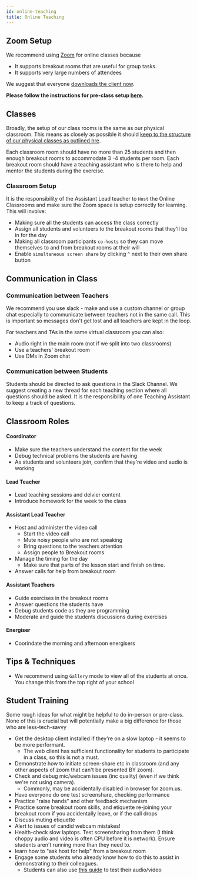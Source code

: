 ```yaml
---
id: online-teaching
title: Online Teaching
---
```


## Zoom Setup

We recommend using [Zoom](https://zoom.us) for online classes because

- It supports breakout rooms that are useful for group tasks.
- It supports very large numbers of attendees

We suggest that everyone [downloads the client now](https://zoom.us/download).

**Please follow the instructions for pre-class setup [here](/volunteers/online-teaching-config).**

## Classes

Broadly, the setup of our class rooms is the same as our physical classroom. This means as closely as possible it should [keep to the structure of our physical classes as outlined hre](https://docs.codeyourfuture.io/volunteers/running-a-class).

Each classroom room should have no more than 25 students and then enough breakout rooms to accommodate 3 -4 students per room. Each breakout room should have a teaching assistant who is there to help and mentor the students during the exercise. 

### Classroom Setup

It is the responsibility of the Assistant Lead teacher to `Host` the Online Classrooms and make sure the Zoom space is setup correctly for learning.  This will involve:

- Making sure all the students can access the class correctly
- Assign all students and volunteers to the breakout rooms that they'll be in for the day
- Making all classroom participants `co-hosts` so they can move themselves to and from breakout rooms at their will
- Enable `simultaneous screen share` by clicking `^` next to their own share button

## Communication in Class

### Communication between Teachers

We recommend you use slack - make and use a custom channel or group chat especially to communicate between teachers not in the same call. This is important so messages don't get lost and all teachers are kept in the loop.

For teachers and TAs in the same virtual classroom you can also:

- Audio right in the main room (not if we split into two classrooms)
- Use a teachers' breakout room
- Use DMs in Zoom chat

### Communication between Students

Students should be directed to ask questions in the Slack Channel. We suggest creating a new thread for each teaching section where all questions should be asked. It is the responsibility of one Teaching Assistant to keep a track of questions.

## Classroom Roles

#### Coordinator

- Make sure the teachers understand the content for the week
- Debug technical problems the students are having 
- As students and volunteers join, confirm that they're video and audio is working

#### Lead Teacher

- Lead teaching sessions and delvier content
- Introduce homework for the week to the class

#### Assistant Lead Teacher

- Host and administer the video call
  - Start the video call
  - Mute noisy people who are not speaking
  - Bring questions to the teachers attention
  - Assign people to Breakout rooms 
- Manage the timing for the day 
  - Make sure that parts of the lesson start and finish on time.
- Answer calls for help from breakout room

#### Assistant Teachers

- Guide exercises in the breakout rooms
- Answer questions the students have
- Debug students code as they are programming
- Moderate and guide the students discussions during exercises

#### Energiser

- Coorindate the morning and afternoon energisers

## Tips & Techniques

- We recommend using `Gallery` mode to view all of the students at once. You change this from the top right of your school

## Student Training

Some rough ideas for what might be helpful to do in-person or pre-class. None of this is crucial but will potentially make a big difference for those who are less-tech-savvy

- Get the desktop client installed if they're on a slow laptop - it seems to be more performant.  
  - The web client has sufficient functionality for students to participate in a class, so this is not a must.
- Demonstrate how to initiate screen-share etc in classroom (and any other aspects of zoom that can't be presented BY zoom).
- Check and debug mic/webcam issues (inc quality) (even if we think we're not using camera).  
  - Commonly, may be accidentally disabled in browser for zoom.us.
- Have everyone do one test screenshare, checking performance
- Practice "raise hands" and other feedback mechanism
- Practice some breakout room skills, and etiquette
  re-joining your breakout room if you accidentally leave, or if the call drops
- Discuss muting etiquette
- Alert to issues of candid webcam mistakes!
- Health-check slow laptops. Test screensharing from them (I think choppy audio and video is often CPU before it is network). Ensure students aren't running more than they need to.
- learn how to "ask host  for help" from a breakout room
- Engage some students who already know how to do this to assist in demonstrating to their colleagues.
  - Students can also use [this guide](https://support.zoom.us/hc/en-us/articles/360031043292-Testing-Computer-or-Device-Audio) to test their audio/video